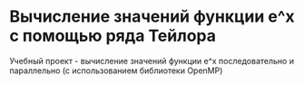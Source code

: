 # Вычисление значений функции e^x с помощью ряда Тейлора

Учебный проект - вычисление значений функции e^x последовательно и параллельно (с использованием библиотеки OpenMP)
